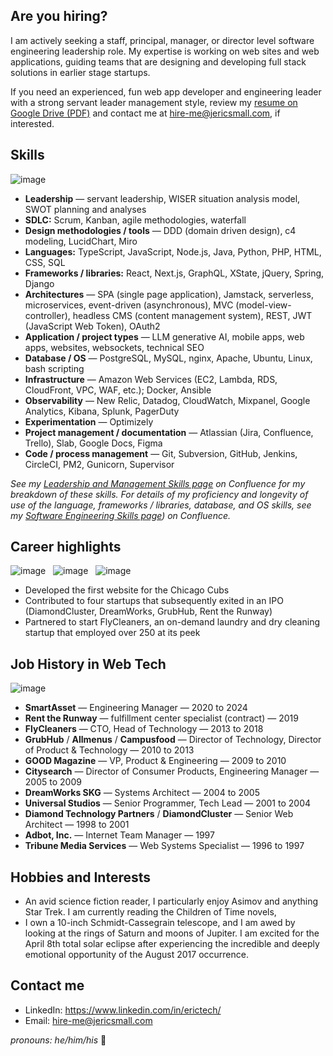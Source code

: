 ## Are you hiring?
I am actively seeking a staff, principal, manager, or director level software engineering leadership role. My expertise is working on web sites and web applications, guiding teams that are designing and developing full stack solutions in earlier stage startups. 

If you need an experienced, fun web app developer and engineering leader with a strong servant leader management style, review my [resume on Google Drive (PDF)](https://drive.google.com/file/d/1ZjaJdfN0q9BB_qL9k6h1zAtuamGMaeWY/view?usp=sharing) and contact me at hire-me@jericsmall.com, if interested.

## Skills
![image](https://github.com/eric-sm/eric-sm/assets/547161/7db9e185-3903-43dd-b65e-6d378579966b)

* **Leadership** — servant leadership, WISER situation analysis model, SWOT planning and analyses
* **SDLC:** Scrum, Kanban, agile methodologies, waterfall
* **Design methodologies / tools** — DDD (domain driven design), c4 modeling, LucidChart, Miro
* **Languages:** TypeScript, JavaScript, Node.js, Java, Python, PHP, HTML, CSS, SQL
* **Frameworks / libraries:** React, Next.js, GraphQL, XState, jQuery, Spring, Django
* **Architectures** — SPA (single page application), Jamstack, serverless, microservices, event-driven (asynchronous), MVC (model-view-controller), headless CMS (content management system), REST, JWT (JavaScript Web Token), OAuth2
* **Application / project types** — LLM generative AI, mobile apps, web apps, websites, websockets, technical SEO
* **Database / OS** — PostgreSQL, MySQL, nginx, Apache, Ubuntu, Linux, bash scripting
* **Infrastructure** — Amazon Web Services (EC2, Lambda, RDS, CloudFront, VPC, WAF, etc.); Docker, Ansible
* **Observability** — New Relic, Datadog, CloudWatch, Mixpanel, Google Analytics, Kibana, Splunk, PagerDuty
* **Experimentation** — Optimizely
* **Project management / documentation** — Atlassian (Jira, Confluence, Trello), Slab, Google Docs, Figma
* **Code / process management** — Git, Subversion, GitHub, Jenkins, CircleCI, PM2, Gunicorn, Supervisor

_See my [Leadership and Management Skills page](https://eric-sm.atlassian.net/wiki/external/ZDYxMzViYzhmOTMxNDM3NTlhOWRmMzVlZGNmODcxZGM) on Confluence for my breakdown of these skills. For details of my proficiency and longevity of use of the language, frameworks / libraries, database, and OS skills, see my [Software Engineering Skills page](https://eric-sm.atlassian.net/wiki/external/MjM5YTgwZmZhZDkxNDc0ZDkzNTU2ZWY4MjBkMGJiYzA)) on Confluence._

## Career highlights
![image](https://github.com/eric-sm/eric-sm/assets/547161/f0885266-6b6d-4efa-991b-f1aa98708485) &nbsp;
![image](https://github.com/eric-sm/eric-sm/assets/547161/3b902147-a1e7-4f80-b333-0c6836870eff) &nbsp;
![image](https://github.com/eric-sm/eric-sm/assets/547161/349964d7-8f3e-4a13-91cf-00fa810fee43)

* Developed the first website for the Chicago Cubs
* Contributed to four startups that subsequently exited in an IPO (DiamondCluster, DreamWorks, GrubHub, Rent the Runway)
* Partnered to start FlyCleaners, an on-demand laundry and dry cleaning startup that employed over 250 at its peek

## Job History in Web Tech
![image](https://github.com/eric-sm/eric-sm/assets/547161/fbcec735-6188-4c6e-9b16-6e14a562c669)

* __SmartAsset__ — Engineering Manager — 2020 to 2024
* __Rent the Runway__ — fulfillment center specialist (contract) — 2019
* __FlyCleaners__ — CTO, Head of Technology — 2013 to 2018
* __GrubHub__ / __Allmenus__ / __Campusfood__ — Director of Technology, Director of Product & Technology — 2010 to 2013
* __GOOD Magazine__ — VP, Product & Engineering — 2009 to 2010
* __Citysearch__ — Director of Consumer Products, Engineering Manager — 2005 to 2009
* __DreamWorks SKG__ — Systems Architect — 2004 to 2005
* __Universal Studios__ — Senior Programmer, Tech Lead — 2001 to 2004
* __Diamond Technology Partners__ / __DiamondCluster__ — Senior Web Architect — 1998 to 2001
* __Adbot, Inc.__ — Internet Team Manager — 1997
* __Tribune Media Services__ — Web Systems Specialist — 1996 to 1997

## Hobbies and Interests
* An avid science fiction reader, I particularly enjoy Asimov and anything Star Trek. I am currently reading the Children of Time novels,
* I own a 10-inch Schmidt-Cassegrain telescope, and I am awed by looking at the rings of Saturn and moons of Jupiter. I am excited for the April 8th total solar eclipse after experiencing the incredible and deeply emotional opportunity of the August 2017 occurrence.

## Contact me
* LinkedIn: https://www.linkedin.com/in/erictech/
* Email: hire-me@jericsmall.com

_pronouns: he/him/his_ 👨

<!--
- 🔭 I’m currently working on ...
- 🌱 I’m currently learning ...
- 👯 I’m looking to collaborate on ...
- 🤔 I’m looking for help with ...
- 💬 Ask me about ...
- 📫 How to reach me: ...
- 😄 Pronouns: ...
- ⚡ Fun fact: ...
-->
